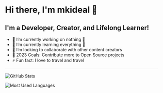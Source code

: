 # Hi there, I'm mkideal 👋

## I'm a Developer, Creator, and Lifelong Learner!

- 🔭 I’m currently working on nothing 🤣
- 🌱 I’m currently learning everything 🤣
- 👯 I’m looking to collaborate with other content creators
- 🥅 2023 Goals: Contribute more to Open Source projects
- ⚡ Fun fact: I love to travel and travel

---

![GitHub Stats](https://github-readme-stats.vercel.app/api?username=mkideal&show_icons=true&hide_border=true)

![Most Used Languages](https://github-readme-stats.vercel.app/api/top-langs/?username=mkideal&layout=compact)

